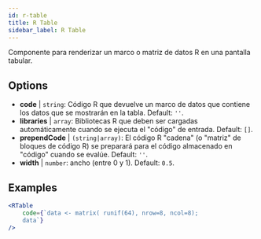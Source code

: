 ```yaml
---
id: r-table
title: R Table
sidebar_label: R Table
---
```


Componente para renderizar un marco o matriz de datos R en una pantalla tabular.

## Options

* __code__ | `string`: Código R que devuelve un marco de datos que contiene los datos que se mostrarán en la tabla. Default: `''`.
* __libraries__ | `array`: Bibliotecas R que deben ser cargadas automáticamente cuando se ejecuta el "código" de entrada. Default: `[]`.
* __prependCode__ | `(string|array)`: El código R "cadena" (o "matriz" de bloques de código R) se preparará para el código almacenado en "código" cuando se evalúe. Default: `''`.
* __width__ | `number`: ancho (entre 0 y 1). Default: `0.5`.


## Examples

```jsx live
<RTable
    code={`data <- matrix( runif(64), nrow=8, ncol=8); 
    data`}
/>
```

